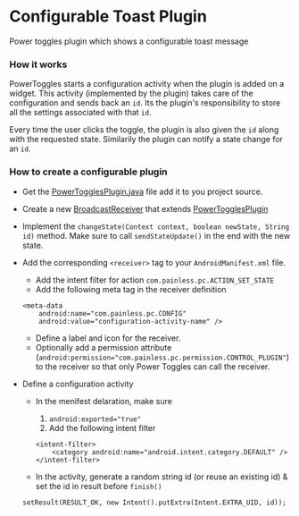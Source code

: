 # Configurable Toast Plugin

Power toggles plugin which shows a configurable toast message

### How it works
PowerToggles starts a configuration activity when the plugin is added on a widget. This activity (implemented by the plugin) takes care of the configuration and sends back an `id`. Its the plugin's responsibility to store all the settings associated with that `id`.

Every time the user clicks the toggle, the plugin is also given the `id` along with the requested state. Similarily the plugin can notify a state change for an `id`.

### How to create a configurable plugin

  - Get the [PowerTogglesPlugin.java](https://github.com/sunnygoyal/power-toggle-plugin/blob/master/api/com/painless/pc/PowerTogglesPlugin.java) file add it to you project source.
  - Create a new [BroadcastReceiver](http://developer.android.com/reference/android/content/BroadcastReceiver.html) that extends [PowerTogglesPlugin](https://github.com/sunnygoyal/power-toggle-plugin/blob/master/api/com/painless/pc/PowerTogglesPlugin.java)
  - Implement the `changeState(Context context, boolean newState, String id)` method. Make sure to call `sendStateUpdate()` in the end with the new state. 
  - Add the corresponding `<receiver>` tag to your `AndroidManifest.xml` file.
    * Add the intent filter for action `com.painless.pc.ACTION_SET_STATE`
    * Add the following meta tag in the receiver definition
    ```
    <meta-data
        android:name="com.painless.pc.CONFIG"
        android:value="configuration-activity-name" />
    ```
    * Define a label and icon for the receiver.
    * Optionally add a permission attribute (`android:permission="com.painless.pc.permission.CONTROL_PLUGIN"`) to the receiver so that only Power Toggles can call the receiver.

  - Define a configuration activity
    * In the menifest delaration, make sure
        1. `android:exported="true"`
        2. Add the following intent filter
        ```
        <intent-filter>
            <category android:name="android.intent.category.DEFAULT" />
        </intent-filter>
        ```

    * In the activity, generate a random string id (or reuse an existing id) & set the id in result before `finish()`
    ```
    setResult(RESULT_OK, new Intent().putExtra(Intent.EXTRA_UID, id));
    ```

